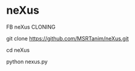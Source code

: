 # neXus
FB neXus CLONING

git clone https://github.com/MSRTanim/neXus.git

cd neXus

python nexus.py

